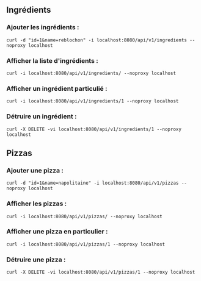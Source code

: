 ## Ingrédients

### Ajouter les ingrédients :

	curl -d "id=1&name=reblochon" -i localhost:8080/api/v1/ingredients --noproxy localhost

### Afficher la liste d'ingrédients :

	curl -i localhost:8080/api/v1/ingredients/ --noproxy localhost

### Afficher un ingrédient particulié :

	curl -i localhost:8080/api/v1/ingredients/1 --noproxy localhost

### Détruire un ingrédient :

	curl -X DELETE -vi localhost:8080/api/v1/ingredients/1 --noproxy localhost


## Pizzas

### Ajouter une pizza :

	curl -d "id=1&name=napolitaine" -i localhost:8080/api/v1/pizzas --noproxy localhost

### Afficher les pizzas :

	curl -i localhost:8080/api/v1/pizzas/ --noproxy localhost

### Afficher une pizza en particulier :

	curl -i localhost:8080/api/v1/pizzas/1 --noproxy localhost

### Détruire une pizza :

	curl -X DELETE -vi localhost:8080/api/v1/pizzas/1 --noproxy localhost
